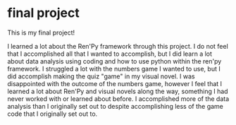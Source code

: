 # final project

This is my final project!

I learned a lot about the Ren'Py framework through this project. I do not feel that I accomplished all that I wanted to accomplish, but I did learn a lot about data analysis using coding and how to use python
within the ren'py framework. I struggled a lot with the numbers game I wanted to use, but I did accomplish making the quiz "game" in my visual novel. I was disappointed with the outcome of the numbers game, however I 
feel that I learned a lot about Ren'Py and visual novels along the way, something I had never worked with or learned about before. I accomplished more of the data analysis than I originally set out to despite accomplishing less of the game code that I originally set out to. 
